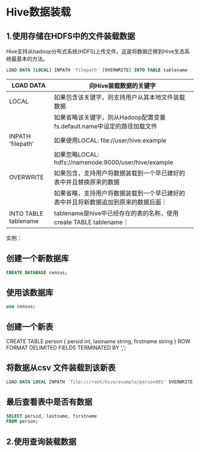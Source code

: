 

# Hive数据装载


## 1.使用存储在HDFS中的文件装载数据

Hive支持从hadoop分布式系统(HDFS)上传文件。这是将数据迁移到Hive生态系统最基本的方法。

```sql
LOAD DATA [LOCAL] INPATH 'filepath' [OVERWRITE] INTO TABLE tablename
```

|  LOAD DATA   | 向Hive装载数据的关键字  |
|  ----  | ----  |
| LOCAL  | 如果包含该关键字，则支持用户从其本地文件装载数据 |
|        |  如果省略该关键字，则从Hadoop配置变量 fs.default.name中设定的路径加载文件 |
| INPATH 'filepath' | 如果使用LOCAL: file://user/hive.example |
|                   | 如果忽略LOCAL: hdfs://namenode:9000/user/hive/example |
| OVERWRITE | 如果包含，支持用户将数据装载到一个早已建好的表中并且替换原来的数据|
|           | 如果省略，支持用户将数据装载到一个早已建好的表中并且将新数据追加到原来的数据后面｜
| INTO TABLE tablename| tablename是hive中已经存在的表的名称，使用create TABLE tablename｜

实例：

## 创建一个新数据库
```sql
CREATE DATABASE census;
```

## 使用该数据库
```sql
use census;
```

## 创建一个新表
CREATE TABLE person {
    persid int,
    lastname string,
    firstname string
}
ROW FORMAT DELIMITED FIELDS TERMINATED BY ',';

## 将数据从csv 文件装载到该新表
```sql
LOAD DATA LOCAL INPATH 'file:///root/hive/example/person001' OVERWRITE INTO TABLE person.
```

## 最后查看表中是否有数据
```sql
SELECT persid, lastname, firstname
FROM person;
```


## 2.使用查询装载数据